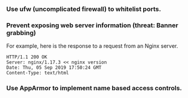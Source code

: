 ### Use ufw (uncomplicated firewall) to whitelist ports.

### Prevent exposing web server information (threat: Banner grabbing)

For example, here is the response to a request from an Nginx  server.

```
HTTP/1.1 200 OK
Server: nginx/1.17.3 << nginx version
Date: Thu, 05 Sep 2019 17:50:24 GMT
Content-Type: text/html
```

### Use AppArmor to implement name based access controls.